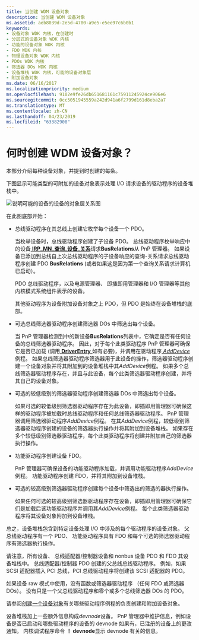 ```yaml
---
title: 当创建 WDM 设备对象
description: 当创建 WDM 设备对象
ms.assetid: aeb8039d-2e5d-4700-a9e5-e5ee97c6b0b1
keywords:
- 设备对象 WDK 内核，在创建时
- 分层式的设备对象 WDK 内核
- 功能的设备对象 WDK 内核
- FDO WDK 内核
- 物理设备对象 WDK 内核
- PDOs WDK 内核
- 筛选器 DOs WDK 内核
- 设备堆栈 WDK 内核，可能的设备对象层
- 附加设备对象
ms.date: 06/16/2017
ms.localizationpriority: medium
ms.openlocfilehash: 9102e9fe26db651681161c75911245924ce906e6
ms.sourcegitcommit: 0cc5051945559a242d941a6f2799d161d8eba2a7
ms.translationtype: MT
ms.contentlocale: zh-CN
ms.lasthandoff: 04/23/2019
ms.locfileid: "63382908"
---
```

# <a name="when-are-wdm-device-objects-created"></a>何时创建 WDM 设备对象？





本部分介绍每种设备对象，并提到时创建的每条。

下图显示可能类型的可附加的设备对象表示处理 I/O 请求设备的驱动程序的设备堆栈中。

![说明可能的设备的设备的对象层关系图](images/objlyr.png)

在此图底部开始：

-   总线驱动程序在其总线上创建它枚举每个设备一个 PDO。

    当枚举设备时，总线驱动程序创建了子设备 PDO。 总线驱动程序枚举响应中的设备[ **IRP\_MN\_查询\_设备\_关系**](https://msdn.microsoft.com/library/windows/hardware/ff551670)请求**BusRelations**从 PnP 管理器。 如果设备已添加到总线自上次总线驱动程序的子设备响应的查询-关系请求总线驱动程序创建 PDO **BusRelations** (或者如果这是因为第一个查询关系请求计算机已启动）。

    PDO 总线驱动程序，以及电源管理器、 即插即用管理器和 I/O 管理器等其他内核模式系统组件表示的设备。

    其他驱动程序为设备附加设备对象之上 PDO，但 PDO 是始终在设备堆栈的底部。

-   可选总线筛选器驱动程序创建筛选器 DOs 中筛选出每个设备。

    当 PnP 管理器检测到中的新设备**BusRelations**列表中，它确定是否有任何设备的总线筛选器驱动程序。 因此，对于每个此类驱动程序 PnP 管理器可确保它是否已加载 (调用[ **DriverEntry** ](https://msdn.microsoft.com/library/windows/hardware/ff544113)如有必要)，并调用在驱动程序[ *AddDevice* ](https://msdn.microsoft.com/library/windows/hardware/ff540521)例程。 如果总线筛选器驱动程序筛选器用于此设备的操作，筛选器驱动程序创建一个设备对象并将其附加到的设备堆栈中其*AddDevice*例程。 如果多个总线筛选器驱动程序存在，并且与此设备，每个此类筛选器驱动程序创建，并将其自己的设备对象。

-   可选的较低级别的筛选器驱动程序创建筛选器 DOs 中筛选出每个设备。

    如果可选的较低级别筛选器驱动程序存在为此设备，即插即用管理器可确保这样的驱动程序被加载时总线驱动程序和任何总线筛选器驱动程序。 PnP 管理器调用筛选器驱动程序*AddDevice*例程。 在其*AddDevice*例程，较低级别筛选器驱动程序创建的设备的筛选器执行操作并将其附加到设备堆栈。 如果存在多个较低级别筛选器驱动程序，每个此类驱动程序将创建并附加自己的筛选器执行操作。

-   功能驱动程序创建设备 FDO。

    PnP 管理器可确保设备的功能驱动程序加载，并调用功能驱动程序*AddDevice*例程。 功能驱动程序创建 FDO，并将其附加到设备堆栈。

-   可选的较高级别筛选器驱动程序创建每个设备中筛选出的筛选的器执行操作。

    如果任何可选的较高级别筛选器驱动程序存在设备，即插即用管理器可确保它们是加载后该功能驱动程序并调用其*AddDevice*例程。 每个此类筛选器驱动程序将其设备对象附加到设备堆栈。

总之，设备堆栈包含到特定设备处理 I/O 中涉及的每个驱动程序的设备对象。 父总线驱动程序有一个 PDO、 功能驱动程序具有 FDO 和每个可选的筛选器驱动程序有筛选器执行操作。

请注意，所有设备、 总线适配器/控制器设备和 nonbus 设备 PDO 和 FDO 其设备堆栈中。 总线适配器/控制器 PDO 创建的父总线总线驱动程序。 例如，如果 SCSI 适配器插入 PCI 总线，PCI 总线驱动程序将创建该 SCSI 适配器的 PDO。

如果设备 raw 模式中使用，没有函数或筛选器驱动程序 （任何 FDO 或筛选器 DOs）。 没有只是一个父总线驱动程序和零个或多个总线筛选器 DOs 的 PDO。

请参阅[创建一个设备对象](creating-a-device-object.md)有关哪些驱动程序例程的负责创建和附加设备对象。

设备堆栈加上一些额外信息构成*devnode*设备。 PnP 管理器中维护信息，例如设备是否已启动和哪些驱动程序的设备的 devnode 如果有，已注册的设备上的更改通知。 内核调试程序命令 **！ devnode**显示 devnode 有关的信息。

 

 




